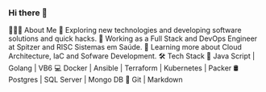 ### Hi there 👋

👨🏻‍💻 About Me
🤔   Exploring new technologies and developing software solutions and quick hacks.
💼   Working as a Full Stack and DevOps Engineer at Spitzer and RISC Sistemas em Saúde.
🌱   Learning more about Cloud Architecture, IaC and Sofware Development.
🛠 Tech Stack
🚜   Java Script | Golang | VB6 
💻   Docker | Ansible | Terraform | Kubernetes | Packer
🛢   Postgres | SQL Server | Mongo DB
🔧   Git | Markdown

<!--
**acampagnaro/acampagnaro** is a ✨ _special_ ✨ repository because its `README.md` (this file) appears on your GitHub profile.

Here are some ideas to get you started:

- 🔭 I’m currently working on ...
- 🌱 I’m currently learning ...
- 👯 I’m looking to collaborate on ...
- 🤔 I’m looking for help with ...
- 💬 Ask me about ...
- 📫 How to reach me: ...
- 😄 Pronouns: ...
- ⚡ Fun fact: ...
-->
